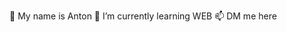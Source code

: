 👋 My name is Anton
🌱 I’m currently learning WEB
📫 DM me here

<!---
CodePioneer2/CodePioneer2 is a ✨ special ✨ repository because its `README.md` (this file) appears on your GitHub profile.
You can click the Preview link to take a look at your changes.
--->
